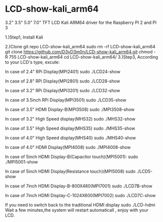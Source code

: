# LCD-show-kali_arm64
3.2" 3.5" 5.0" 7.0" TFT LCD Kali ARM64 driver for the Raspberry PI 2 and PI 3 
                                                                     
1.)Step1, Install Kali

2.)Clone git repo LCD-show-kali_arm64
sudo rm -rf LCD-show-kali_arm64
git clone https://github.com/D3vD3m0n/LCD-show-kali_arm64.git
chmod -R 755 LCD-show-kali_arm64
cd LCD-show-kali_arm64/
3.)Step3, According to your LCD's type, excute:

In case of 2.4" RPi Display(MPI2401)
sudo ./LCD24-show

In case of 2.8" RPi Display(MPI2801)
sudo ./LCD28-show

In case of 3.2" RPi Display(MPI3201)
sudo ./LCD32-show

In case of 3.5inch RPi Display(MPI3501)
sudo ./LCD35-show

In case of 3.5" HDMI Display-B(MPI3508)
sudo ./MPI3508-show

In case of 3.2" High Speed display(MHS32)
sudo ./MHS32-show

In case of 3.5" High Speed display(MHS35)
sudo ./MHS35-show

In case of 4.0" High Speed display(MHS40)
sudo ./MHS40-show

In case of 4.0" HDMI Display(MPI4008)
sudo ./MPI4008-show

In case of 5inch HDMI Display-B(Capacitor touch)(MPI5001):
sudo ./MPI5001-show


In case of 5inch HDMI Display(Resistance touch)(MPI5008)
sudo ./LCD5-show

In case of 7inch HDMI Display-B-800X480(MPI7001)
sudo ./LCD7B-show

In case of 7inch HDMI Display-C-1024X600(MPI7002)
sudo ./LCD7C-show


If you need to switch back to the traditional HDMI display
sudo ./LCD-hdmi
Wait a few minutes,the system will restart automaticall , enjoy with your LCD.
